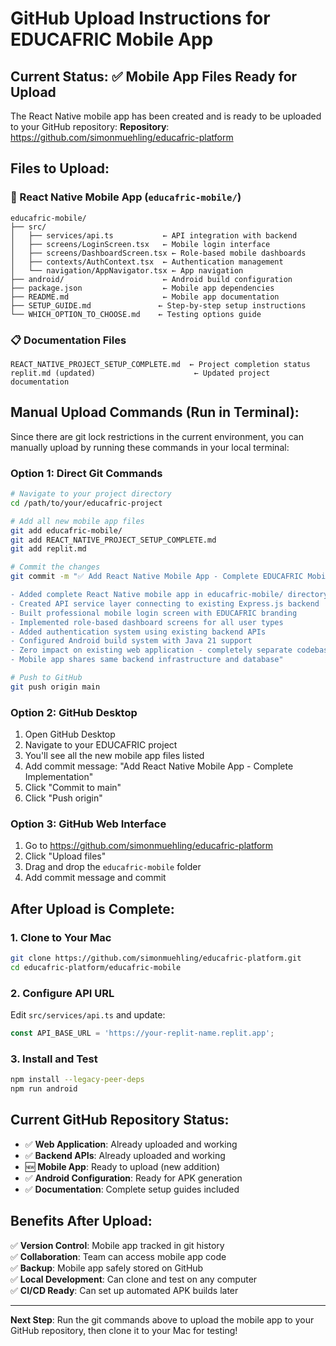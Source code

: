 # GitHub Upload Instructions for EDUCAFRIC Mobile App

## Current Status: ✅ Mobile App Files Ready for Upload

The React Native mobile app has been created and is ready to be uploaded to your GitHub repository:
**Repository**: https://github.com/simonmuehling/educafric-platform

## Files to Upload:

### 📱 React Native Mobile App (`educafric-mobile/`)
```
educafric-mobile/
├── src/
│   ├── services/api.ts           ← API integration with backend
│   ├── screens/LoginScreen.tsx   ← Mobile login interface
│   ├── screens/DashboardScreen.tsx ← Role-based mobile dashboards
│   ├── contexts/AuthContext.tsx  ← Authentication management
│   └── navigation/AppNavigator.tsx ← App navigation
├── android/                      ← Android build configuration
├── package.json                  ← Mobile app dependencies
├── README.md                     ← Mobile app documentation
├── SETUP_GUIDE.md               ← Step-by-step setup instructions
└── WHICH_OPTION_TO_CHOOSE.md    ← Testing options guide
```

### 📋 Documentation Files
```
REACT_NATIVE_PROJECT_SETUP_COMPLETE.md  ← Project completion status
replit.md (updated)                      ← Updated project documentation
```

## Manual Upload Commands (Run in Terminal):

Since there are git lock restrictions in the current environment, you can manually upload by running these commands in your local terminal:

### Option 1: Direct Git Commands
```bash
# Navigate to your project directory
cd /path/to/your/educafric-project

# Add all new mobile app files
git add educafric-mobile/
git add REACT_NATIVE_PROJECT_SETUP_COMPLETE.md
git add replit.md

# Commit the changes
git commit -m "✅ Add React Native Mobile App - Complete EDUCAFRIC Mobile Implementation

- Added complete React Native mobile app in educafric-mobile/ directory
- Created API service layer connecting to existing Express.js backend
- Built professional mobile login screen with EDUCAFRIC branding
- Implemented role-based dashboard screens for all user types
- Added authentication system using existing backend APIs
- Configured Android build system with Java 21 support
- Zero impact on existing web application - completely separate codebase
- Mobile app shares same backend infrastructure and database"

# Push to GitHub
git push origin main
```

### Option 2: GitHub Desktop
1. Open GitHub Desktop
2. Navigate to your EDUCAFRIC project
3. You'll see all the new mobile app files listed
4. Add commit message: "Add React Native Mobile App - Complete Implementation"
5. Click "Commit to main"
6. Click "Push origin"

### Option 3: GitHub Web Interface
1. Go to https://github.com/simonmuehling/educafric-platform
2. Click "Upload files"
3. Drag and drop the `educafric-mobile` folder
4. Add commit message and commit

## After Upload is Complete:

### 1. Clone to Your Mac
```bash
git clone https://github.com/simonmuehling/educafric-platform.git
cd educafric-platform/educafric-mobile
```

### 2. Configure API URL
Edit `src/services/api.ts` and update:
```typescript
const API_BASE_URL = 'https://your-replit-name.replit.app';
```

### 3. Install and Test
```bash
npm install --legacy-peer-deps
npm run android
```

## Current GitHub Repository Status:

- ✅ **Web Application**: Already uploaded and working
- ✅ **Backend APIs**: Already uploaded and working  
- 🆕 **Mobile App**: Ready to upload (new addition)
- ✅ **Android Configuration**: Ready for APK generation
- ✅ **Documentation**: Complete setup guides included

## Benefits After Upload:

✅ **Version Control**: Mobile app tracked in git history  
✅ **Collaboration**: Team can access mobile app code  
✅ **Backup**: Mobile app safely stored on GitHub  
✅ **Local Development**: Can clone and test on any computer  
✅ **CI/CD Ready**: Can set up automated APK builds later  

---

**Next Step**: Run the git commands above to upload the mobile app to your GitHub repository, then clone it to your Mac for testing!